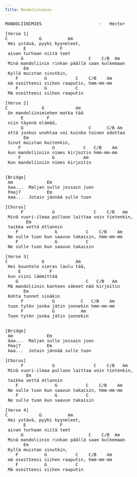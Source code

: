 ```yaml
---
Title: Mandoliinimies
---
```

<pre style="-webkit-text-size-adjust:100%; -moz-text-size-adjust:100%; -ms-text-size-adjust:100%">
MANDOLIINIMIES                      -   Hector

[Verse 1]
C            G          Am
 Hei ystävä, pyyhi kyyneleet,
       E             F
 aivan turhaan niitä teet
      G                         C    C/B  Am
 Minä mandoliinin rinkan päällä saan kulkemaan
       Em
 Kyllä muistan sinutkin,
    F          G           C    C/B    Am
 mä osoitteesi siihen raaputin, hmm-mm-mm
    F          G           C
 Mä osoitteesi siihen raaputin

[Verse 2]
C             G            Am
 On mandoliinimiehen matka tää
      E         F
 niin täynnä elämää,
      G                         C      C/B Am
 että joskus unohtaa voi kuinka toinen odottaa
       Em
 Sinut muistan kuitenkin,
     F            G           C   C/B    Am
 kun mandoliiniin nimes kirjoitin hmm-mm-mm
     F            G           Am
 Kun mandoliiniin nimes kirjoitin


[Bridge]
 Am             Em
 Aaa...  Maljan sulle jossain juon
 Fmaj7          Em
 Aaa...  Jotain jännää sulle tuon

[Chorus]
      F           G               C    C/B   Am
 Minä vuori-ilmaa pulloon laittaa voin tietenkin,
        Em
 taikka vettä Atlannin
    F              G           C    C/B    Am
 Ne sulle tuon kun saavun takaisin, hmm-mm-mm
    F              G           C
 Ne sulle tuon kun saavun takaisin

[Verse 3]
C             G            Am
 Hei kuuntele vieras laulu tää,
     E           F
 kun viini lämmittää
    G                          C   C/B   Am
 Mä mandoliinin kanteen säkeet nää kirjoitin
       Em
 Kohta tunnet sinäkin
      F           G          C   C/B    Am
 tuon tytön jonka jätin jonnekin hmm-mm-mm
      F           G          Am
 Tuon tytön jonka jätin jonnekin


[Bridge]
 Am             Em
 Aaa...  Maljan sulle jossain juon
 Fmaj7          Em
 Aaa...  Jotain jännää sulle tuon

[Chorus]
      F           G               C    C/B   Am
 Minä vuori-ilmaa pulloon laittaa voin tietenkin,
        Em
 taikka vettä Atlannin
    F              G           C    C/B    Am
 Ne sulle tuon kun saavun takaisin, hmm-mm-mm
    F              G           C
 Ne sulle tuon kun saavun takaisin

[Verse 4]
C            G          Am
 Hei ystävä, pyyhi kyyneleet,
       E             F
 aivan turhaan niitä teet
      G                         C    C/B  Am
 Minä mandoliinin rinkan päällä saan kulkemaan
       Em
 Kyllä muistan sinutkin,
    F          G           C    C/B    Am
 mä osoitteesi siihen raaputin, hmm-mm-mm
    F          G           C
 Mä osoitteesi siihen raaputin
 </pre>